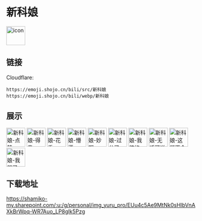 # 新科娘
<img src="https://emoji.shojo.cn/bili/src/新科娘/icon.png" width="50" height="50" alt="icon">

## 链接
Cloudflare:
```
https://emoji.shojo.cn/bili/src/新科娘
https://emoji.shojo.cn/bili/webp/新科娘
```
## 展示
<img src="https://emoji.shojo.cn/bili/src/新科娘/新科娘-点赞.png" width="50" height="50" alt="新科娘-点赞">
<img src="https://emoji.shojo.cn/bili/src/新科娘/新科娘-得意.png" width="50" height="50" alt="新科娘-得意">
<img src="https://emoji.shojo.cn/bili/src/新科娘/新科娘-花手.png" width="50" height="50" alt="新科娘-花手">
<img src="https://emoji.shojo.cn/bili/src/新科娘/新科娘-懵逼.png" width="50" height="50" alt="新科娘-懵逼">
<img src="https://emoji.shojo.cn/bili/src/新科娘/新科娘-妙啊.png" width="50" height="50" alt="新科娘-妙啊">
<img src="https://emoji.shojo.cn/bili/src/新科娘/新科娘-过分了.png" width="50" height="50" alt="新科娘-过分了">
<img src="https://emoji.shojo.cn/bili/src/新科娘/新科娘-我装的.png" width="50" height="50" alt="新科娘-我装的">
<img src="https://emoji.shojo.cn/bili/src/新科娘/新科娘-无话可说.png" width="50" height="50" alt="新科娘-无话可说">
<img src="https://emoji.shojo.cn/bili/src/新科娘/新科娘-这题不会.png" width="50" height="50" alt="新科娘-这题不会">
<img src="https://emoji.shojo.cn/bili/src/新科娘/新科娘-我哭了.png" width="50" height="50" alt="新科娘-我哭了">

## 下载地址

https://shamiko-my.sharepoint.com/:u:/g/personal/img_yuru_pro/EUu4c5Ae9MtNk0sHIbVnAXkBrWpq-WR7Auo_LP8glk5Pzg